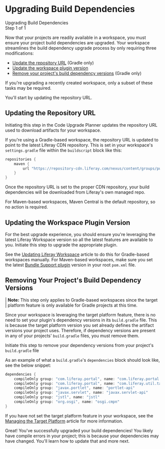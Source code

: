 # Upgrading Build Dependencies

<div class="learn-path-step">
    <p>Upgrading Build Dependencies<br>Step 1 of 1</p>
</div>

Now that your projects are readily available in a workspace, you must ensure
your project build dependencies are upgraded. Your workspace streamlines the
build dependency upgrade process by only requiring three modifications:

- [Update the repository URL](#updating-the-repository-url) (Gradle only)
- [Update the workspace plugin version](#updating-the-workspace-plugin-version)
- [Remove your project's build dependency versions](#removing-your-projects-build-dependency-versions)
  (Gradle only)

If you're upgrading a recently created workspace, only a subset of these tasks
may be required.

You'll start by updating the repository URL.

## Updating the Repository URL

Initiating this step in the Code Upgrade Planner updates the repository URL used
to download artifacts for your workspace.

If you're using a Gradle-based workspace, the repository URL is updated to point
to the latest Liferay CDN repository. This is set in your workspace's
`settings.gradle` file within the `buildscript` block like this:

```gradle
repositories {
    maven {
        url "https://repository-cdn.liferay.com/nexus/content/groups/public"
    }
}
```

Once the repository URL is set to the proper CDN repository, your build
dependencies will be downloaded from Liferay's own managed repo.

For Maven-based workspaces, Maven Central is the default repository, so no
action is required.

## Updating the Workspace Plugin Version

For the best upgrade experience, you should ensure you're leveraging the latest
Liferay Workspace version so all the latest features are available to you.
Initiate this step to upgrade the appropriate plugin.

See the
[Updating Liferay Workspace](/docs/reference/7-2/-/knowledge_base/r/updating-liferay-workspace)
article to do this for Gradle-based workspaces manually. For Maven-based
workspaces, make sure you set the latest
[Bundle Support plugin](/docs/reference/7-2/-/knowledge_base/r/bundle-support-plugin)
version in your root `pom.xml` file.

## Removing Your Project's Build Dependency Versions

| **Note:** This step only applies to Gradle-based workspaces since the target
| platform feature is only available for Gradle projects at this time.

Since your workspace is leveraging the target platform feature, there is no need
to set your plugin's dependency versions in its `build.gradle` file. This is
because the target platform version you set already defines the artifact
versions your project uses. Therefore, if dependency versions are present in
any of your projects' `build.gradle` files, you must remove them.

Initiate this step to remove your dependency versions from your project's
`build.gradle` file

As an example of what a `build.gradle`'s `dependencies` block should look like,
see the below snippet:

```gradle
dependencies {
    compileOnly group: "com.liferay.portal", name: "com.liferay.portal.kernel"
    compileOnly group: "com.liferay.portal", name: "com.liferay.util.taglib"
    compileOnly group: "javax.portlet", name: "portlet-api"
    compileOnly group: "javax.servlet", name: "javax.servlet-api"
    compileOnly group: "jstl", name: "jstl"
    compileOnly group: "org.osgi", name: "osgi.cmpn"
}
```

If you have not set the target platform feature in your workspace, see the
[Managing the Target Platform](/docs/reference/7-2/-/knowledge_base/r/managing-the-target-platform)
article for more information.

Great! You've successfully upgraded your build dependencies! You likely have
compile errors in your project; this is because your dependencies may have
changed. You'll learn how to update that and more next.
